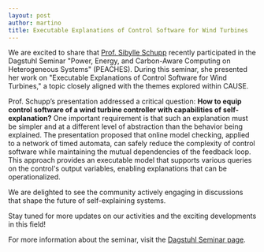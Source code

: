 ```yaml
---
layout: post
author: martino
title: Executable Explanations of Control Software for Wind Turbines
---
```


We are excited to share that [Prof. Sibylle Schupp](https://rtg-cause.github.io/pis/schupp.html) recently participated in the Dagstuhl Seminar "Power, Energy, and Carbon-Aware Computing on Heterogeneous Systems" (PEACHES). During this seminar, she presented her work on "Executable Explanations of Control Software for Wind Turbines," a topic closely aligned with the themes explored within CAUSE.

Prof. Schupp’s presentation addressed a critical question: **How to equip control software of a wind turbine controller with capabilities of self-explanation?** One important requirement is that such an explanation must be simpler and at a different level of abstraction than the behavior being explained. The presentation proposed that online model checking, applied to a network of timed automata, can safely reduce the complexity of control software while maintaining the mutual dependencies of the feedback loop. This approach provides an executable model that supports various queries on the control's output variables, enabling explanations that can be operationalized.

We are delighted to see the community actively engaging in discussions that shape the future of self-explaining systems.

Stay tuned for more updates on our activities and the exciting developments in this field!

For more information about the seminar, visit the [Dagstuhl Seminar page](https://www.dagstuhl.de/seminars/seminar-calendar/seminar-details/24351).
